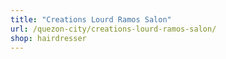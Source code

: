 ```yaml
---
title: "Creations Lourd Ramos Salon"
url: /quezon-city/creations-lourd-ramos-salon/
shop: hairdresser
---
```

